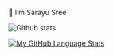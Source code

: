 👋 I’m Sarayu Sree

![Github stats](https://github-readme-stats.vercel.app/api?username=sarayusreeyadavpadala)

[![My GitHub Language Stats](https://github-readme-stats.vercel.app/api/top-langs/?username=sarayusreeyadavpadala&langs_count=5&theme=tokyonight)]()
